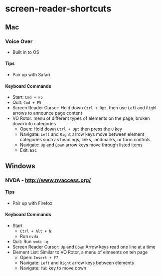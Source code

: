 # screen-reader-shortcuts

## Mac
### Voice Over
- Built in to OS

#### Tips
- Pair up with Safari

#### Keyboard Commands
- Start: ``Cmd + F5``
- Quit: ``Cmd + F5``  
- Screen Reader Cursor: Hold down ``Ctrl + Opt``, then use ``Lef``t and ``Righ``t arrows to announce page content
- VO Rotor:  menu of different types of elements on the page, broken down into categories
  + Open: Hold down ``Ctrl + Opt`` then press the ``U`` key
  + Navigate: ``Left`` and ``Right`` arrow keys move between element categories such as headings, links, landmarks, or form controls
  + Navigate: ``Up`` and ``Down`` arrow keys move through listed items
  + Exit: ``ESC``

## Windows
### NVDA - http://www.nvaccess.org/

#### Tips
- Pair up with Firefox

#### Keyboard Commands
- Start
  + ``Ctrl + Alt + N``
  + Run ``nvda``
- Quit: Run ``nvda -q``
- Screen Reader Cursor: ``Up`` and ``Down`` Arrow keys read one line at a time
- Element List: Similar to VO Rotor, a menu of elmeents on teh page
  + Open: ``Insert + F7``
  + Navigate: ``Left`` and ``Right`` arrow keys between elements
  + Navigate: ``Tab`` key to move down

